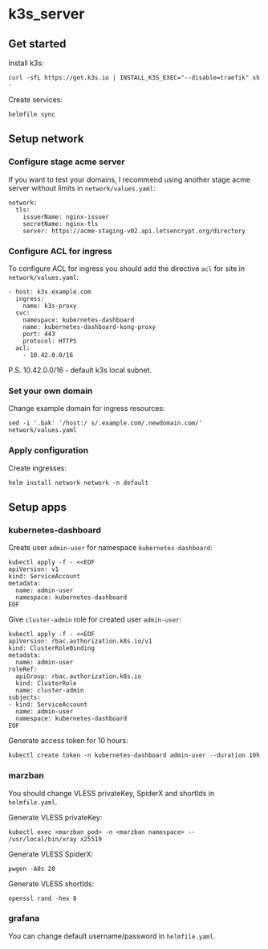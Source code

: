 # k3s_server

## Get started

Install k3s:
```
curl -sfL https://get.k3s.io | INSTALL_K3S_EXEC="--disable=traefik" sh -
```

Create services:
```
helmfile sync
```

## Setup network

### Configure stage acme server

If you want to test your domains, I recommend using another stage acme server without limits in `network/values.yaml`:
```
network:
  tls:
    issuerName: nginx-issuer
    secretName: nginx-tls
    server: https://acme-staging-v02.api.letsencrypt.org/directory
```

### Configure ACL for ingress

To configure ACL for ingress you should add the directive `acl` for site in `network/values.yaml`:
```
- host: k3s.example.com
  ingress:
    name: k3s-proxy
  svc:
    namespace: kubernetes-dashboard
    name: kubernetes-dashboard-kong-proxy
    port: 443
    protocol: HTTPS
  acl:
    - 10.42.0.0/16
```

P.S. 10.42.0.0/16 - default k3s local subnet.

### Set your own domain

Change example domain for ingress resources:
```
sed -i '.bak' '/host:/ s/.example.com/.newdomain.com/' network/values.yaml
```

### Apply configuration

Create ingresses:
```
helm install network network -n default
```

## Setup apps

### kubernetes-dashboard

Create user `admin-user` for namespace `kubernetes-dashboard`:
```
kubectl apply -f - <<EOF
apiVersion: v1
kind: ServiceAccount
metadata:
  name: admin-user
  namespace: kubernetes-dashboard
EOF
```

Give `cluster-admin` role for created user `admin-user`:
```
kubectl apply -f - <<EOF
apiVersion: rbac.authorization.k8s.io/v1
kind: ClusterRoleBinding
metadata:
  name: admin-user
roleRef:
  apiGroup: rbac.authorization.k8s.io
  kind: ClusterRole
  name: cluster-admin
subjects:
- kind: ServiceAccount
  name: admin-user
  namespace: kubernetes-dashboard
EOF
```

Generate access token for 10 hours:
```
kubectl create token -n kubernetes-dashboard admin-user --duration 10h
```

### marzban

You should change VLESS privateKey, SpiderX and shortIds in `helmfile.yaml`.

Generate VLESS privateKey:
```
kubectl exec <marzban pod> -n <marzban namespace> -- /usr/local/bin/xray x25519
```

Generate VLESS SpiderX:
```
pwgen -A0s 20
```

Generate VLESS shortIds:
```
openssl rand -hex 8
```

### grafana

You can change default username/password in `helmfile.yaml`.
